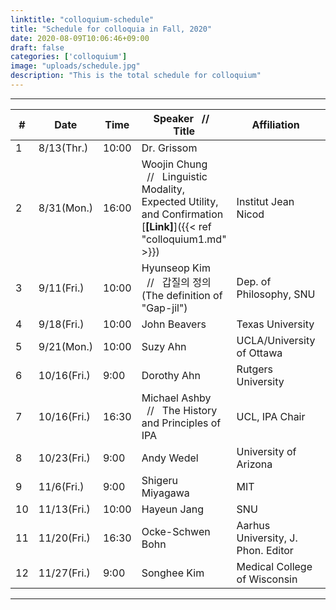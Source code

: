 ```yaml
---
linktitle: "colloquium-schedule"
title: "Schedule for colloquia in Fall, 2020"
date: 2020-08-09T10:06:46+09:00
draft: false
categories: ['colloquium']
image: "uploads/schedule.jpg"
description: "This is the total schedule for colloquium"
---
```

*** 
| # | Date | Time | Speaker &nbsp;&nbsp;//&nbsp;&nbsp; Title | Affiliation | Type |
| --- | --- | --- | --- | ------- | --- |
| 1 | 8/13(Thr.) | 10:00 | Dr. Grissom |  | Online |
| 2 | 8/31(Mon.) | 16:00 | Woojin Chung &nbsp;&nbsp;//&nbsp;&nbsp; Linguistic Modality, Expected Utility, and Confirmation [**\[Link\]**]({{< ref "colloquium1.md" >}}) | Institut Jean Nicod | Offline |
| 3 | 9/11(Fri.) | 10:00 | Hyunseop Kim &nbsp;&nbsp;//&nbsp;&nbsp; 갑질의 정의(The definition of "Gap-jil") | Dep. of Philosophy, SNU | Offline |
| 4 | 9/18(Fri.) | 10:00 | John Beavers | Texas University | Online |
| 5 | 9/21(Mon.) | 10:00 | Suzy Ahn | UCLA/University of Ottawa | Online |
| 6 | 10/16(Fri.) | 9:00 | Dorothy Ahn | Rutgers University | Online |
| 7 | 10/16(Fri.) | 16:30 | Michael Ashby &nbsp;&nbsp;//&nbsp;&nbsp; The History and Principles of IPA | UCL, IPA Chair | Online |
| 8 | 10/23(Fri.) | 9:00 | Andy Wedel | University of Arizona | Online |
| 9 | 11/6(Fri.) | 9:00 | Shigeru Miyagawa | MIT | Online |
| 10 | 11/13(Fri.) | 10:00 | Hayeun Jang | SNU | Offline |
| 11 | 11/20(Fri.) | 16:30 | Ocke-Schwen Bohn | Aarhus University, J. Phon. Editor | Online |
| 12 | 11/27(Fri.) | 9:00 | Songhee Kim | Medical College of Wisconsin | Offline |
***